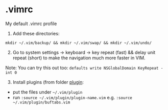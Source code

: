 # .vimrc
My default .vimrc profile

1. Add these directories:
```
mkdir ~/.vim/backup/ && mkdir ~/.vim/swap/ && mkdir ~/.vim/undo/
```
2. Go to system settings -> keyboard -> key repeat (fast) && delay unit repeat (short) to make the navigation much more faster in VIM.

Note: You can try this out too: `defaults write NSGlobalDomain KeyRepeat -int 0`

3. Install plugins (from folder [plugin](./plugin):
  - put the files under `~/.vim/plugin`
  - run `:source ~/.vim/plugin/plugin-name.vim` e.g. `:source ~/.vim/plugin/buftabs.vim`
